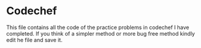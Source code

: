 # Codechef

This file contains all the code of the practice problems in codechef I have completed.
If you think of a simpler method or more bug free method kindly edit he file and save it.
